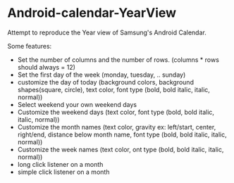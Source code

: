 # Android-calendar-YearView
Attempt to reproduce the Year view of Samsung's Android Calendar.

Some features:

- Set the number of columns and the number of rows. (columns * rows should always = 12)
- Set the first day of the week (monday, tuesday, .. sunday)
- customize the day of today (background colors, background shapes(square, circle),  text color, font type (bold, bold italic, italic, normal))
- Select weekend your own weekend days
- Customize the weekend days (text color, font type (bold, bold italic, italic, normal))
- Customize the month names (text color, gravity ex: left/start, center, right/end, distance below month name, font type (bold, bold italic, italic, normal))
- Customize the week names (text color, ont type (bold, bold italic, italic, normal))
- long click listener on a month
- simple click listener on a month
